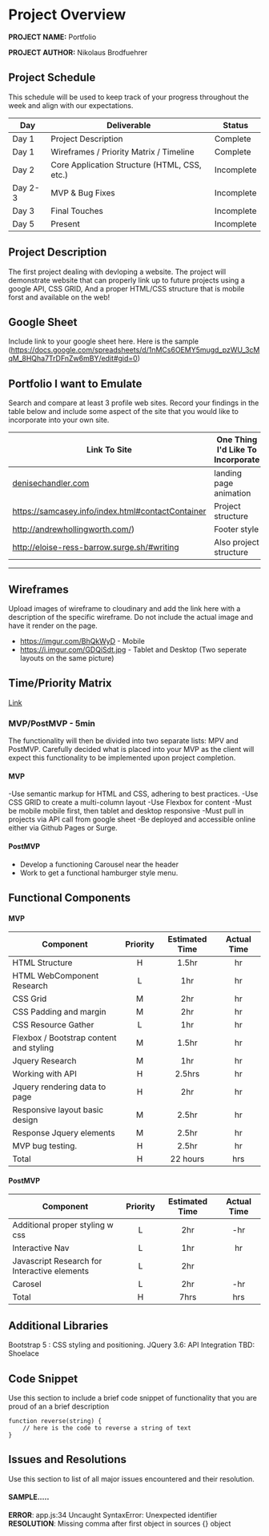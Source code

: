 # Project Overview

**PROJECT NAME:** Portfolio

**PROJECT AUTHOR:** Nikolaus Brodfuehrer

## Project Schedule

This schedule will be used to keep track of your progress throughout the week and align with our expectations.  



|  Day | Deliverable | Status
|---|---| ---|
|Day 1| Project Description | Complete
|Day 1| Wireframes / Priority Matrix / Timeline | Complete
|Day 2| Core Application Structure (HTML, CSS, etc.) | Incomplete
|Day 2-3| MVP & Bug Fixes | Incomplete
|Day 3| Final Touches | Incomplete
|Day 5| Present | Incomplete


## Project Description

 The first project dealing with devloping a website. The project will demonstrate website that can properly link up to future projects using a google API, CSS GRID, And a proper HTML/CSS structure that is mobile forst and available on the web!

## Google Sheet

Include link to your google sheet here.  Here is the sample (https://docs.google.com/spreadsheets/d/1nMCs6OEMY5mugd_pzWU_3cMqM_8HQha7TrDFnZw6mBY/edit#gid=0) 

## Portfolio I want to Emulate

Search and compare at least 3 profile web sites.  Record your findings in the table below and include some aspect of the site that you would like to incorporate into your own site.

Link To Site  | One Thing I'd Like To Incorporate | 
| ------------- | ------------- |
| [denisechandler.com](http://www.denisechandler.com/)| landing page animation
| https://samcasey.info/index.html#contactContainer| Project structure
| http://andrewhollingworth.com/) |  Footer style
| http://eloise-ress-barrow.surge.sh/#writing | Also project structure

---

## Wireframes

Upload images of wireframe to cloudinary and add the link here with a description of the specific wireframe. Do not include the actual image and have it render on the page.  

- https://imgur.com/BhQkWyD - Mobile
- https://i.imgur.com/GDQiSdt.jpg - Tablet and Desktop (Two seperate layouts on the same picture)




## Time/Priority Matrix 

[Link](https://imgur.com/q1Cyn2W)



### MVP/PostMVP - 5min

The functionality will then be divided into two separate lists: MPV and PostMVP.  Carefully decided what is placed into your MVP as the client will expect this functionality to be implemented upon project completion.  

#### MVP 

-Use semantic markup for HTML and CSS, adhering to best practices.
-Use CSS GRID to create a multi-column layout
-Use Flexbox for content
-Must be mobile mobile first, then tablet and desktop responsive
-Must pull in projects via API call from google sheet
-Be deployed and accessible online either via Github Pages or Surge.

#### PostMVP 

- Develop a functioning Carousel near the header
- Work to get a functional hamburger style menu.

## Functional Components



#### MVP
| Component | Priority | Estimated Time | Actual Time |
| --- | :---: |  :---: | :---: | 
| HTML Structure | H | 1.5hr | hr |
| HTML WebComponent Research | L | 1hr | hr |
| CSS Grid| M | 2hr | hr |
| CSS Padding and margin| M | 2hr | hr |  
| CSS Resource Gather | L | 1hr | hr
| Flexbox / Bootstrap content and styling | M | 1.5hr|  hr | 
| Jquery Research | M | 1hr | hr |
| Working with API | H | 2.5hrs|  hr | 
| Jquery rendering data to page | H | 2hr | hr |
| Responsive layout basic design | M | 2.5hr | hr | hr |
| Response Jquery elements | M | 2.5hr | hr | hr |
| MVP bug testing. | H | 2.5hr | hr |
| Total | H | 22  hours| hrs |

#### PostMVP
| Component | Priority | Estimated Time | Actual Time |
| --- | :---: |  :---: | :---: | 
| Additional proper styling w css| L | 2hr | -hr | hr |
| Interactive Nav | L | 1hr | hr |
| Javascript Research for Interactive elements | L | 2hr | 
| Carosel | L | 2hr | -hr | hr |
| Total | H | 7hrs| hrs |

## Additional Libraries
Bootstrap 5 : CSS styling and positioning.
JQuery 3.6: API Integration
TBD: Shoelace

## Code Snippet

Use this section to include a brief code snippet of functionality that you are proud of an a brief description  

```
function reverse(string) {
	// here is the code to reverse a string of text
}
```

## Issues and Resolutions
 Use this section to list of all major issues encountered and their resolution.

#### SAMPLE.....
**ERROR**: app.js:34 Uncaught SyntaxError: Unexpected identifier                                
**RESOLUTION**: Missing comma after first object in sources {} object
